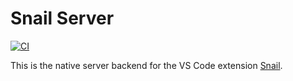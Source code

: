 # Snail Server

[![CI](https://github.com/albertziegenhagel/snail-server/actions/workflows/ci.yml/badge.svg?branch=main)](https://github.com/albertziegenhagel/snail-server/actions/workflows/ci.yml)

This is the native server backend for the VS Code extension [Snail](https://github.com/albertziegenhagel/snail).
